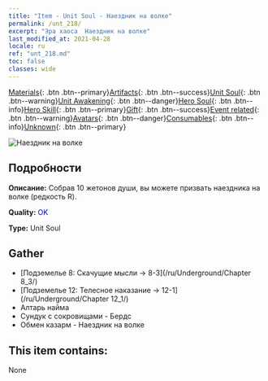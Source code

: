 ```yaml
---
title: "Item - Unit Soul - Наездник на волке"
permalink: /unt_218/
excerpt: "Эра хаоса  Наездник на волке"
last_modified_at: 2021-04-28
locale: ru
ref: "unt_218.md"
toc: false
classes: wide
---
```

 [Materials](/ItemsRU/){: .btn .btn--primary}[Artifacts](/ItemsRU/Artifacts/){: .btn .btn--success}[Unit Soul](/ItemsRU/UnitSoul/){: .btn .btn--warning}[Unit Awakening](/ItemsRU/UnitAwakening/){: .btn .btn--danger}[Hero Soul](/ItemsRU/HeroSoul/){: .btn .btn--info}[Hero Skill](/ItemsRU/HeroSkill/){: .btn .btn--primary}[Gift](/ItemsRU/Gift/){: .btn .btn--success}[Event related](/ItemsRU/Events/){: .btn .btn--warning}[Avatars](/ItemsRU/Avatars/){: .btn .btn--danger}[Consumables](/ItemsRU/Consumables/){: .btn .btn--info}[Unknown](/ItemsRU/Unknown/){: .btn .btn--primary}

 ![Наездник на волке](/images/u/ti_langqibing.jpg)

## Подробности
 **Описание:** Собрав 10 жетонов души, вы можете призвать наездника на волке (редкость R).

 **Quality:** <span style="color: #0000CD">OK</span>

 **Type:** Unit Soul

## Gather

*    [Подземелье 8: Скачущие мысли -> 8-3](/ru/Underground/Chapter 8_3/) 
*    [Подземелье 12: Телесное наказание -> 12-1](/ru/Underground/Chapter 12_1/) 
*    Алтарь найма 
*    Сундук с сокровищами - Бердс 
*    Обмен казарм - Наездник на волке 

## This item contains:

  None


